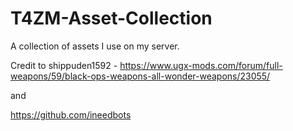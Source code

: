 # T4ZM-Asset-Collection
A collection of assets I use on my server.

Credit to shippuden1592 - https://www.ugx-mods.com/forum/full-weapons/59/black-ops-weapons-all-wonder-weapons/23055/

and 

https://github.com/ineedbots
